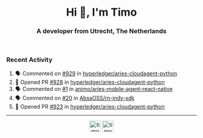 <h1 align="center">Hi 👋, I'm Timo</h1>
<h3 align="center">A developer from Utrecht, The Netherlands</h3>
<br/>
<!-- https://github.com/rahuldkjain/github-profile-readme-generator --!>

<!--  <p align="left"><img src="https://github-readme-stats.vercel.app/api?username=timoglastra&show_icons=true&count_private=true&" alt="timoglastra" /></p> --!>

<!--
Github language stats
<p align="left"><img src="https://github-readme-stats.vercel.app/api/top-langs/?username=timoglastra&layout=compact" alt="timoglastra" /><p>
-->

<!-- Codestats language stats -->
<!-- <p align="left"><img src="https://codestats-readme.vercel.app/api/top-langs/?username=timoglastra&layout=compact&language_count=12" alt="timoglastra" /><p>    --!>
  
<h3>Recent Activity</h3>

<!--START_SECTION:activity-->
1. 🗣 Commented on [#929](https://github.com/hyperledger/aries-cloudagent-python/issues/929) in [hyperledger/aries-cloudagent-python](https://github.com/hyperledger/aries-cloudagent-python)
2. 💪 Opened PR [#928](https://github.com/hyperledger/aries-cloudagent-python/pull/928) in [hyperledger/aries-cloudagent-python](https://github.com/hyperledger/aries-cloudagent-python)
3. 🗣 Commented on [#1](https://github.com/animo/aries-mobile-agent-react-native/issues/1) in [animo/aries-mobile-agent-react-native](https://github.com/animo/aries-mobile-agent-react-native)
4. 🗣 Commented on [#20](https://github.com/AbsaOSS/rn-indy-sdk/issues/20) in [AbsaOSS/rn-indy-sdk](https://github.com/AbsaOSS/rn-indy-sdk)
5. 💪 Opened PR [#923](https://github.com/hyperledger/aries-cloudagent-python/pull/923) in [hyperledger/aries-cloudagent-python](https://github.com/hyperledger/aries-cloudagent-python)
<!--END_SECTION:activity-->

---

<p align="center">
<a href="https://twitter.com/timoglastra" target="blank"><img align="center" src="https://cdn.jsdelivr.net/npm/simple-icons@3.0.1/icons/twitter.svg" alt="timoglastra" height="30" width="30" /></a>
<a href="https://linkedin.com/in/timoglastra" target="blank"><img align="center" src="https://cdn.jsdelivr.net/npm/simple-icons@3.0.1/icons/linkedin.svg" alt="timoglastra" height="30" width="30" /></a>
</p>



